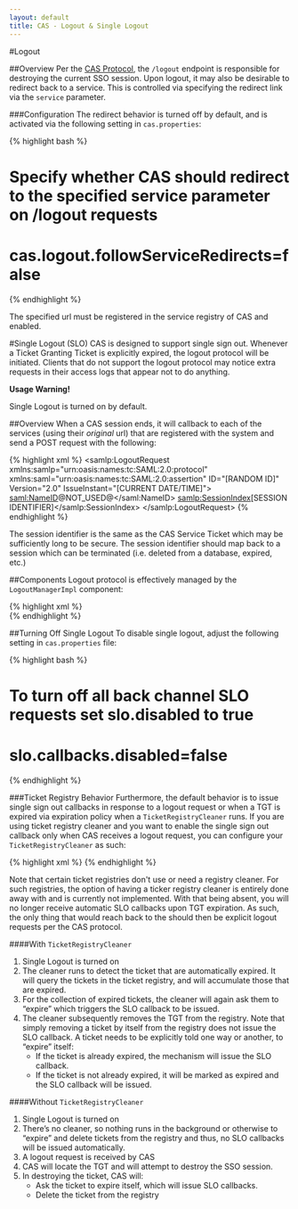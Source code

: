 ```yaml
---
layout: default
title: CAS - Logout & Single Logout
---
```


<a name="Logout">  </a>
#Logout

<a name="Overview">  </a>
##Overview
Per the [CAS Protocol](../protocol/CAS-Protocol.html), the `/logout` endpoint is responsible for destroying the current SSO session. Upon logout, it may also be desirable to redirect back to a service. This is controlled via specifying the redirect link via the `service` parameter. 

<a name="Configuration">  </a>
###Configuration
The redirect behavior is turned off by default, and is activated via the following setting in `cas.properties`:

{% highlight bash %}
# Specify whether CAS should redirect to the specified service parameter on /logout requests
# cas.logout.followServiceRedirects=false
{% endhighlight %}

The specified url must be registered in the service registry of CAS and enabled.

<a name="SingleLogout(SLO)">  </a>
#Single Logout (SLO)
CAS is designed to support single sign out. Whenever a Ticket Granting Ticket is explicitly expired, the logout protocol will be initiated. Clients that do not support the logout protocol may notice extra requests in their access logs that appear not to do anything.

<div class="alert alert-warning"><strong>Usage Warning!</strong><p>Single Logout is turned on by default.</p></div>

<a name="Overview">  </a>
##Overview
When a CAS session ends, it will callback to each of the services (using their _original_ url) that are registered with the system and send a POST request with the following:

{% highlight xml %}
<samlp:LogoutRequest xmlns:samlp="urn:oasis:names:tc:SAML:2.0:protocol" xmlns:saml="urn:oasis:names:tc:SAML:2.0:assertion" ID="[RANDOM ID]" Version="2.0" IssueInstant="[CURRENT DATE/TIME]">
    <saml:NameID>@NOT_USED@</saml:NameID>
    <samlp:SessionIndex>[SESSION IDENTIFIER]</samlp:SessionIndex>
</samlp:LogoutRequest>
{% endhighlight %}

The session identifier is the same as the CAS Service Ticket which may be sufficiently long to be secure. The session identifier should map back to a session which can be terminated (i.e. deleted from a database, expired, etc.)

<a name="Components">  </a>
##Components
Logout protocol is effectively managed by the `LogoutManagerImpl` component:

{% highlight xml %}
<bean id="logoutManager" class="org.jasig.cas.logout.LogoutManagerImpl">
    <constructor-arg index="0" ref="servicesManager"/>
    <constructor-arg index="1" ref="noRedirectHttpClient"/>
    <property name="disableSingleSignOut" value="${slo.callbacks.disabled:false}" />         
</bean>
{% endhighlight %}

<a name="TurningOffSingleLogout">  </a>
##Turning Off Single Logout
To disable single logout, adjust the following setting in `cas.properties` file:

{% highlight bash %}
# To turn off all back channel SLO requests set slo.disabled to true
# slo.callbacks.disabled=false
{% endhighlight %}


<a name="TicketRegistryBehavior">  </a>
###Ticket Registry Behavior
Furthermore, the default behavior is to issue single sign out callbacks in response to a logout request or when a TGT is expired via expiration policy when a `TicketRegistryCleaner` runs.  If you are using ticket registry cleaner and you want to enable the single sign out callback only when CAS receives a logout request, you can configure your `TicketRegistryCleaner` as such:

{% highlight xml %}
<bean id="ticketRegistryCleaner" class="org.jasig.cas.ticket.registry.support.DefaultTicketRegistryCleaner"
      p:ticketRegistry-ref="ticketRegistry"
      p:lock-ref="cleanerLock"
      p:logUserOutOfServices="${slo.callbacks.disabled:false}" />
{% endhighlight %}

Note that certain ticket registries don't use or need a registry cleaner. For such registries, the option of having a ticker registry cleaner is entirely done away with and is currently not implemented. With that being absent, you will no longer receive automatic SLO callbacks upon TGT expiration. As such, the only thing that would reach back to the should then be explicit logout requests per the CAS protocol.

<a name="WithTicketRegistryCleaner">  </a>
####With `TicketRegistryCleaner`
1. Single Logout is turned on
2. The cleaner runs to detect the ticket that are automatically expired. It will query the tickets in the ticket registry, and will accumulate those that are expired. 
3. For the collection of expired tickets, the cleaner will again ask them to “expire” which triggers the SLO callback to be issued.
4. The cleaner subsequently removes the TGT from the registry. Note that simply removing a ticket by itself from the registry does not issue the SLO callback. A ticket needs to be explicitly told one way or another, to “expire” itself:
    - If the ticket is already expired, the mechanism will issue the SLO callback.
    - If the ticket is not already expired, it will be marked as expired and the SLO callback will be issued.

<a name="WithoutTicketRegistryCleaner">  </a>
####Without `TicketRegistryCleaner`
1. Single Logout is turned on
2. There’s no cleaner, so nothing runs in the background or otherwise to “expire” and delete tickets from the registry and thus, no SLO callbacks will be issued automatically. 
2. A logout request is received by CAS
3. CAS will locate the TGT and will attempt to destroy the SSO session.
4. In destroying the ticket, CAS will:
    - Ask the ticket to expire itself, which will issue SLO callbacks.
    - Delete the ticket from the registry

 
